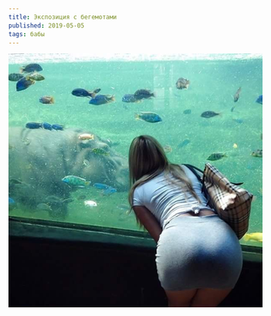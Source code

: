 ```yaml
---
title: Экспозиция с бегемотами
published: 2019-05-05
tags: бабы
---
```


![](/content/145375769416125169.jpg)
